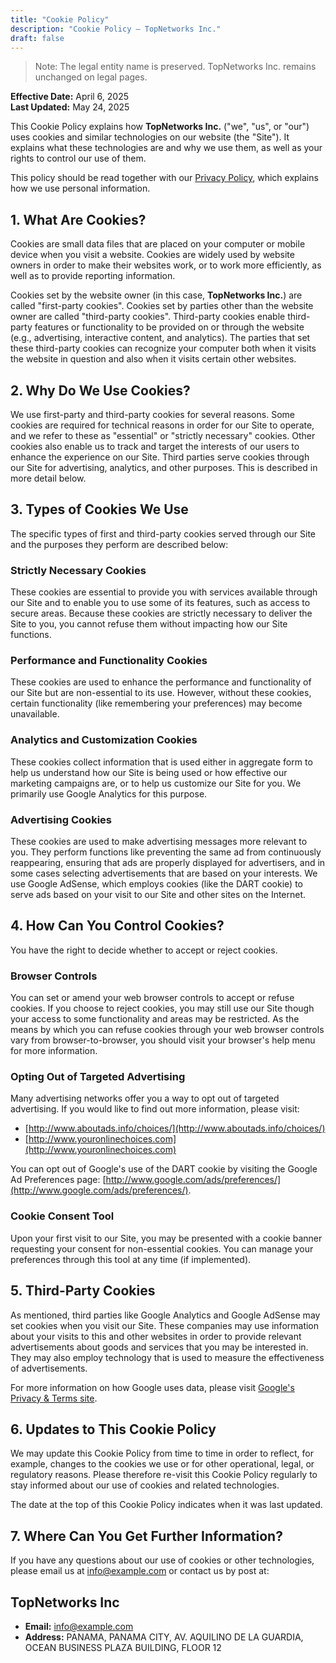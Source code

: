 ```yaml
---
title: "Cookie Policy"
description: "Cookie Policy — TopNetworks Inc."
draft: false
---
```


> Note: The legal entity name is preserved. TopNetworks Inc. remains unchanged on legal pages.

**Effective Date:** April 6, 2025  
**Last Updated:** May 24, 2025

This Cookie Policy explains how **TopNetworks Inc.** ("we", "us", or "our") uses cookies and similar technologies on our website (the "Site"). It explains what these technologies are and why we use them, as well as your rights to control our use of them.

This policy should be read together with our [Privacy Policy](/privacy-policy), which explains how we use personal information.

## 1. What Are Cookies?

Cookies are small data files that are placed on your computer or mobile device when you visit a website. Cookies are widely used by website owners in order to make their websites work, or to work more efficiently, as well as to provide reporting information.

Cookies set by the website owner (in this case, **TopNetworks Inc.**) are called "first-party cookies". Cookies set by parties other than the website owner are called "third-party cookies". Third-party cookies enable third-party features or functionality to be provided on or through the website (e.g., advertising, interactive content, and analytics). The parties that set these third-party cookies can recognize your computer both when it visits the website in question and also when it visits certain other websites.

## 2. Why Do We Use Cookies?

We use first-party and third-party cookies for several reasons. Some cookies are required for technical reasons in order for our Site to operate, and we refer to these as "essential" or "strictly necessary" cookies. Other cookies also enable us to track and target the interests of our users to enhance the experience on our Site. Third parties serve cookies through our Site for advertising, analytics, and other purposes. This is described in more detail below.

## 3. Types of Cookies We Use

The specific types of first and third-party cookies served through our Site and the purposes they perform are described below:

### Strictly Necessary Cookies

These cookies are essential to provide you with services available through our Site and to enable you to use some of its features, such as access to secure areas. Because these cookies are strictly necessary to deliver the Site to you, you cannot refuse them without impacting how our Site functions.

### Performance and Functionality Cookies

These cookies are used to enhance the performance and functionality of our Site but are non-essential to its use. However, without these cookies, certain functionality (like remembering your preferences) may become unavailable.

### Analytics and Customization Cookies

These cookies collect information that is used either in aggregate form to help us understand how our Site is being used or how effective our marketing campaigns are, or to help us customize our Site for you. We primarily use Google Analytics for this purpose.

### Advertising Cookies

These cookies are used to make advertising messages more relevant to you. They perform functions like preventing the same ad from continuously reappearing, ensuring that ads are properly displayed for advertisers, and in some cases selecting advertisements that are based on your interests. We use Google AdSense, which employs cookies (like the DART cookie) to serve ads based on your visit to our Site and other sites on the Internet.

## 4. How Can You Control Cookies?

You have the right to decide whether to accept or reject cookies.

### Browser Controls

You can set or amend your web browser controls to accept or refuse cookies. If you choose to reject cookies, you may still use our Site though your access to some functionality and areas may be restricted. As the means by which you can refuse cookies through your web browser controls vary from browser-to-browser, you should visit your browser's help menu for more information.

### Opting Out of Targeted Advertising

Many advertising networks offer you a way to opt out of targeted advertising. If you would like to find out more information, please visit:

- [http://www.aboutads.info/choices/](http://www.aboutads.info/choices/)
- [http://www.youronlinechoices.com](http://www.youronlinechoices.com)

You can opt out of Google's use of the DART cookie by visiting the Google Ad Preferences page: [http://www.google.com/ads/preferences/](http://www.google.com/ads/preferences/).

### Cookie Consent Tool

Upon your first visit to our Site, you may be presented with a cookie banner requesting your consent for non-essential cookies. You can manage your preferences through this tool at any time (if implemented).

## 5. Third-Party Cookies

As mentioned, third parties like Google Analytics and Google AdSense may set cookies when you visit our Site. These companies may use information about your visits to this and other websites in order to provide relevant advertisements about goods and services that you may be interested in. They may also employ technology that is used to measure the effectiveness of advertisements.

For more information on how Google uses data, please visit [Google's Privacy & Terms site](https://policies.google.com/technologies/partner-sites).

## 6. Updates to This Cookie Policy

We may update this Cookie Policy from time to time in order to reflect, for example, changes to the cookies we use or for other operational, legal, or regulatory reasons. Please therefore re-visit this Cookie Policy regularly to stay informed about our use of cookies and related technologies.

The date at the top of this Cookie Policy indicates when it was last updated.

## 7. Where Can You Get Further Information?

If you have any questions about our use of cookies or other technologies, please email us at [info@example.com](mailto:info@example.com) or contact us by post at:

## TopNetworks Inc

- **Email:** <info@example.com>
- **Address:** PANAMA, PANAMA CITY, AV. AQUILINO DE LA GUARDIA, OCEAN BUSINESS PLAZA BUILDING, FLOOR 12
